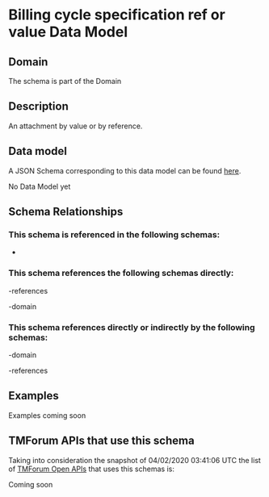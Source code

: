 # Billing cycle specification ref or value Data Model

## Domain

The  schema is part of the  Domain

## Description

An attachment by value or by reference.

## Data model

A JSON Schema corresponding to this data model can be found
[here](https://github.com/tmforum-rand/schemas/blob/candidates/Customer/BillingCycleSpecificationRefOrValue.schema.json).

No Data Model yet

## Schema Relationships

### This schema is referenced in the following schemas:

-

### This schema references the following schemas directly:

-references

-domain

### This schema references directly or indirectly by the following schemas:

-domain

-references



## Examples

Examples coming soon

## TMForum APIs that use this schema

Taking into consideration the snapshot of 04/02/2020 03:41:06 UTC the list of [TMForum Open APIs](https://www.tmforum.org/open-apis/) that uses this schemas is:

Coming soon